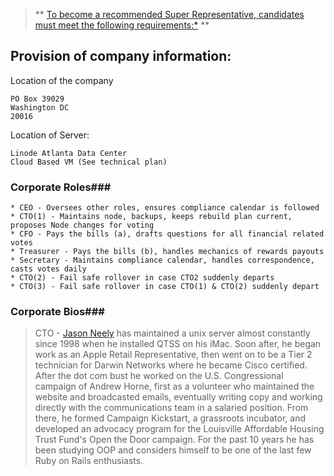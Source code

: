 > ** [To become a recommended Super Representative, candidates must meet the following requirements:*](https://medium.com/@Tronfoundation/tron-community-guidelines-ca10c2fcd444) **

## Provision of company information: ###

Location of the company

    PO Box 39029
    Washington DC
    20016


Location of Server: 

    Linode Atlanta Data Center
    Cloud Based VM (See technical plan)


### Corporate Roles###


	* CEO - Oversees other roles, ensures compliance calendar is followed
	* CTO(1) - Maintains node, backups, keeps rebuild plan current, proposes Node changes for voting
	* CFO - Pays the bills (a), drafts questions for all financial related votes
	* Treasurer - Pays the bills (b), handles mechanics of rewards payouts
	* Secretary - Maintains compliance calendar, handles correspondence, casts votes daily
	* CTO(2) - Fail safe rollover in case CTO2 suddenly departs
	* CTO(3) - Fail safe rollover in case CTO(1) & CTO(2) suddenly depart


### Corporate Bios###

> CTO - [Jason Neely](./jason_neely.jpg) has maintained a unix server almost constantly since 1998 when he installed QTSS on his iMac. Soon after, he began work as an Apple Retail Representative, then went on to be a Tier 2 technician for Darwin Networks where he became Cisco certified. After the dot com bust he worked on the U.S. Congressional campaign of Andrew Horne, first as a volunteer who maintained the website and broadcasted emails, eventually writing copy and working directly with the communications team in a salaried position. From there, he formed Campaign Kickstart, a grassroots incubator, and developed an advocacy program for the Louisville Affordable Housing Trust Fund's Open the Door campaign. For the past 10 years he has been studying OOP and considers himself to be one of the last few Ruby on Rails enthusiasts.







